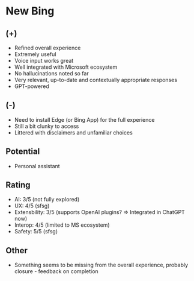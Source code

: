 # New Bing
## (+)
 - Refined overall experience
 - Extremely useful
 - Voice input works great
 - Well integrated with Microsoft ecosystem
 - No hallucinations noted so far
 - Very relevant, up-to-date and contextually appropriate responses
 - GPT-powered
## (-)
 - Need to install Edge (or Bing App) for the full experience
 - Still a bit clunky to access
 - Littered with disclaimers and unfamiliar choices
## Potential
 - Personal assistant
## Rating 
 - AI: 3/5 (not fully explored)
 - UX: 4/5 (sfsg)
 - Extensbility: 3/5 (supports OpenAI plugins? => Integrated in ChatGPT now)
 - Interop: 4/5 (limited to MS ecosystem)
 - Safety: 5/5 (sfsg)
## Other
 - Something seems to be missing from the overall experience, probably closure - feedback on completion

